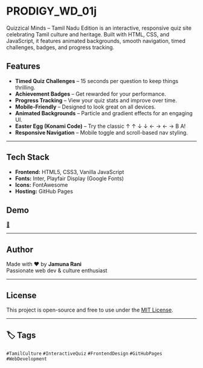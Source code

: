 # PRODIGY_WD_01j
Quizzical Minds – Tamil Nadu Edition is an interactive, responsive quiz site celebrating Tamil culture and heritage.
Built with HTML, CSS, and JavaScript, it features animated backgrounds, smooth navigation, timed challenges, badges, and progress tracking.
##  Features

- **Timed Quiz Challenges** – 15 seconds per question to keep things thrilling.
- **Achievement Badges** – Get rewarded for your performance.
- **Progress Tracking** – View your quiz stats and improve over time.
- **Mobile-Friendly** – Designed to look great on all devices.
- **Animated Backgrounds** – Particle and gradient effects for an engaging UI.
- **Easter Egg (Konami Code)** – Try the classic ↑ ↑ ↓ ↓ ← → ← → B A!
- **Responsive Navigation** – Mobile toggle and scroll-based nav styling.

---

## Tech Stack

- **Frontend:** HTML5, CSS3, Vanilla JavaScript
- **Fonts:** Inter, Playfair Display (Google Fonts)
- **Icons:** FontAwesome
- **Hosting:** GitHub Pages

##  Demo

[🔗](https://tinyurl.com/quizzicalminds)

---

##  Author

Made with ❤️ by **Jamuna Rani**  
Passionate web dev & culture enthusiast

---

##  License

This project is open-source and free to use under the [MIT License](LICENSE).

---

## 🏷 Tags

`#TamilCulture` `#InteractiveQuiz` `#FrontendDesign` `#GitHubPages` `#WebDevelopment`
